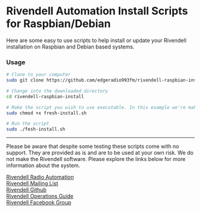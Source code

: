 # Rivendell Automation Install Scripts for Raspbian/Debian

Here are some easy to use scripts to help install or update your Rivendell installation on Raspbian and Debian based systems.

### Usage
```bash
# Clone to your computer
sudo git clone https://github.com/edgeradio993fm/rivendell-raspbian-install.git

# Change into the downloaded directory
cd rivendell-raspbian-install

# Make the script you wish to use executable. In this example we're making fresh-install.sh executable.
sudo chmod +x fresh-install.sh

# Run the script
sudo ./fesh-install.sh
```

---

Please be aware that despite some testing these scripts come with no support. They are provided as is and are to be used at your own risk. We do not make the Rivendell software. Please explore the links below for more information about the system.

[Rivendell Radio Automation](http://www.rivendellaudio.org/)<br>
[Rivendell Mailing List](http://caspian.paravelsystems.com/mailman/listinfo/)<br>
[Rivendell Github](https://github.com/ElvishArtisan/rivendell)<br>
[Rivendell Operations Guide](http://www.rivendellaudio.org/ftpdocs/rivendell/docs/rog-2.18.0.pdf)<br>
[Rivendell Facebook Group](https://www.facebook.com/groups/1739406449620107/)
